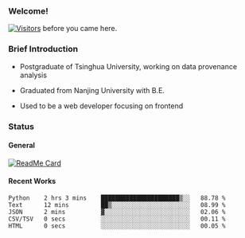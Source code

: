 ### Welcome!

[![Visitors](https://visitor-badge.laobi.icu/badge?page_id=HermitSun.HermitSun)]() before you came here.

### Brief Introduction

- Postgraduate of Tsinghua University, working on data provenance analysis

- Graduated from Nanjing University with B.E.

- Used to be a web developer focusing on frontend

### Status

#### General

[![ReadMe Card](https://github-readme-stats.hermitsun.vercel.app/api?username=HermitSun&count_private=true&show_icons=true)]()

#### Recent Works

<!--START_SECTION:waka-->

```text
Python    2 hrs 3 mins    ██████████████████████▒░░   88.78 %
Text      12 mins         ██▒░░░░░░░░░░░░░░░░░░░░░░   08.99 %
JSON      2 mins          ▓░░░░░░░░░░░░░░░░░░░░░░░░   02.06 %
CSV/TSV   0 secs          ░░░░░░░░░░░░░░░░░░░░░░░░░   00.11 %
HTML      0 secs          ░░░░░░░░░░░░░░░░░░░░░░░░░   00.05 %
```

<!--END_SECTION:waka-->
